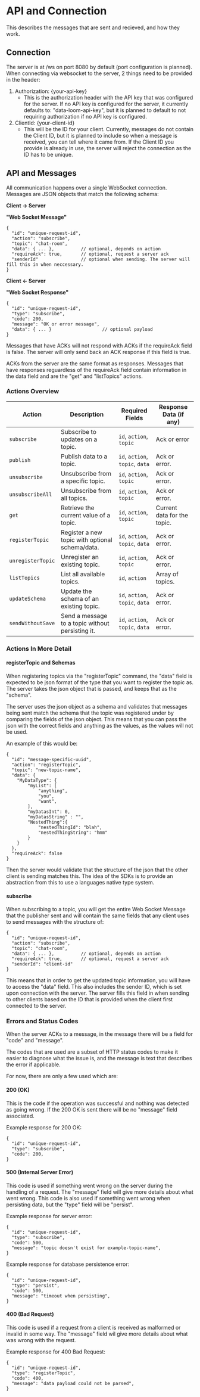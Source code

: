 # API and Connection

This describes the messages that are sent and recieved, and how they work.

## Connection
The server is at /ws on port 8080 by default (port configuration is planned). When connecting via websocket to the server, 2 things need to be provided in the header:

1. Authorization: {your-api-key}
    - This is the authorization header with the API key that was configured for the server. If no API key is configured for the server, it currently defaults to: "data-loom-api-key", but it is planned to default to not requiring authorization if no API key is configured.
2. ClientId: {your-client-id}
    - This will be the ID for your client. Currently, messages do not contain the Client ID, but it is planned to include so when a message is received, you can tell where it came from. If the Client ID you provide is already in use, the server will reject the connection as the ID has to be unique.



## API and Messages

All communication happens over a single WebSocket connection.  
Messages are JSON objects that match the following schema:

**Client -> Server**

**"Web Socket Message"**
```jsonc
{
  "id": "unique-request-id",
  "action": "subscribe",
  "topic": "chat-room",
  "data": { ... },          // optional, depends on action
  "requireAck": true,       // optional, request a server ack
  "senderId"                // optional when sending. The server will fill this in when neccessary.
}
```

**Client <- Server**

**"Web Socket Response"**
```jsonc
{
  "id": "unique-request-id",
  "type": "subscribe",
  "code": 200,
  "message": "OK or error message",
  "data": { ... }                   // optional payload
}
```

Messages that have ACKs will not respond with ACKs if the requireAck field is false. The server will only send back an ACK response if this field is true.

ACKs from the server are the same format as responses. Messages that have responses reguardless of the requireAck field contain information in the data field and are the "get" and "listTopics" actions.


### Actions Overview

| Action           | Description                                           | Required Fields                 | Response Data (if any)          |
|------------------|-------------------------------------------------------|---------------------------------|---------------------------------|
| `subscribe`      | Subscribe to updates on a topic.                      | `id`, `action`, `topic`         | Ack or error                    |
| `publish`        | Publish data to a topic.                              | `id`, `action`, `topic`, `data` | Ack or error.                   |
| `unsubscribe`    | Unsubscribe from a specific topic.                    | `id`, `action`, `topic`         | Ack or error.                   |
| `unsubscribeAll` | Unsubscribe from all topics.                          | `id`, `action`, `topic`         | Ack or error.                   |
| `get`            | Retrieve the current value of a topic.                | `id`, `action`, `topic`         | Current data for the topic.     |
| `registerTopic`  | Register a new topic with optional schema/data.       | `id`, `action`, `topic`, `data` | Ack or error.                   |
| `unregisterTopic`| Unregister an existing topic.                         | `id`, `action`, `topic`         | Ack or error.                   |
| `listTopics`     | List all available topics.                            | `id`, `action`                  | Array of topics.                |
| `updateSchema`   | Update the schema of an existing topic.               | `id`, `action`, `topic`, `data` | Ack or error.                   |
| `sendWithoutSave`| Send a message to a topic without persisting it.      | `id`, `action`, `topic`, `data` | Ack or error.                   |

### Actions In More Detail


#### registerTopic and Schemas

When registering topics via the "registerTopic" command, the "data" field is expected to be json format of the type that you want to register the topic as. The server takes the json object that is passed, and keeps that as the "schema".

The server uses the json object as a schema and validates that messages being sent match the schema that the topic was registered under by comparing the fields of the json object. This means that you can pass the json with the correct fields and anything as the values, as the values will not be used.

An example of this would be:

```jsonc
{
  "id": "message-specific-uuid",
  "action": "registerTopic",
  "topic": "new-topic-name",
  "data": {
    "MyDataType": {
        "myList": [
            "anything",
            "you",
            "want",
        ],
        "myDatasInt": 0,
        "myDatasString" : "",
        "NestedThing":{
            "nestedThingId": "blah",
            "nestedThingString": "hmm"
        }
    }
  },          
  "requireAck": false
}
```

Then the server would validate that the structure of the json that the other client is sending matches this. The idea of the SDKs is to provide an abstraction from this to use a languages native type system.

#### subscribe

When subscribing to a topic, you will get the entire Web Socket Message that the publisher sent and will contain the same fields that any client uses to send messages with the structure of:

```jsonc
{
  "id": "unique-request-id",
  "action": "subscribe",
  "topic": "chat-room",
  "data": { ... },          // optional, depends on action
  "requireAck": true,       // optional, request a server ack
  "senderId": "client-id"
}
```

This means that in order to get the updated topic information, you will have to access the "data" field. This also includes the sender ID, which is set upon connection with the server. The server fills this field in when sending to other clients based on the ID that is provided when the client first connected to the server. 



### Errors and Status Codes
When the server ACKs to a message, in the message there will be a field for "code" and "message".

The codes that are used are a subset of HTTP status codes to make it easier to diagnose what the issue is, and the message is text that describes the error if applicable.

For now, there are only a few used which are:

#### 200 (OK)

This is the code if the operation was successful and nothing was detected as going wrong. If the 200 OK is sent there will be no "message" field associated.

Example response for 200 OK:

```jsonc
{
  "id": "unique-request-id",
  "type": "subscribe",
  "code": 200,
}
```

#### 500 (Internal Server Error)

This code is used if something went wrong on the server during the handling of a request. The "message" field will give more details about what went wrong. This code is also used if something went wrong when persisting data, but the "type" field will be "persist".

Example response for server error:

```jsonc
{
  "id": "unique-request-id",
  "type": "subscribe",
  "code": 500,
  "message": "topic doesn't exist for example-topic-name",
}
```

Example response for database persistence error:

```jsonc
{
  "id": "unique-request-id",
  "type": "persist",
  "code": 500,
  "message": "timeout when persisting",
}
```

#### 400 (Bad Request)

This code is used if a request from a client is received as malformed or invalid in some way. The "message" field wil give more details about what was wrong with the request.

Example response for 400 Bad Request:

```jsonc
{
  "id": "unique-request-id",
  "type": "registerTopic",
  "code": 400,
  "message": "data payload could not be parsed",
}
```
